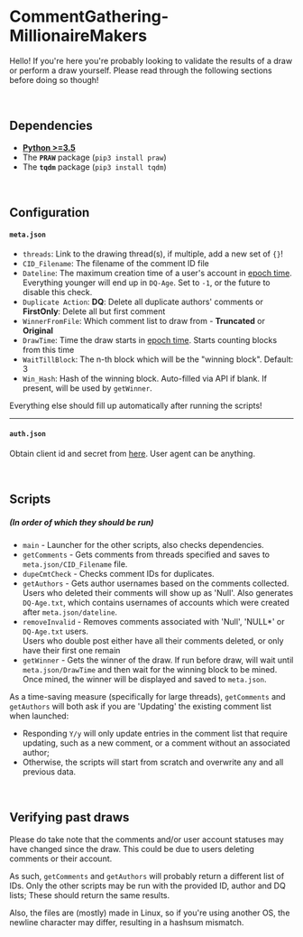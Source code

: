 # CommentGathering-MillionaireMakers
Hello! If you're here you're probably looking to validate the results of a draw or perform a draw yourself. Please read through the following sections before doing so though!

<br/>

## Dependencies
- **[Python >=3.5][py-org]**
- The **`PRAW`** package (`pip3 install praw`)
- The **`tqdm`** package (`pip3 install tqdm`)

<br/>

## Configuration
#### `meta.json`
  - `threads`: Link to the drawing thread(s), if multiple, add a new set of `{}`!
  - `CID_Filename`: The filename of the comment ID file
  - `Dateline`: The maximum creation time of a user's account in [epoch time]. Everything younger will end up in `DQ-Age`. Set to `-1`, or the future to disable this check.
  - `Duplicate Action`: **DQ**: Delete all duplicate authors' comments or **FirstOnly**: Delete all but first comment 
  - `WinnerFromFile`: Which comment list to draw from - **Truncated** or **Original**
  - `DrawTime`: Time the draw starts in [epoch time]. Starts counting blocks from this time
  - `WaitTillBlock`: The n-th block which will be the "winning block". Default: 3 
  - `Win_Hash`: Hash of the winning block. Auto-filled via API if blank. If present, will be used by `getWinner`.

Everything else should fill up automatically after running the scripts!

---  

#### `auth.json`
Obtain client id and secret from [here](https://www.reddit.com/prefs/apps/). User agent can be anything.

<br/>

## Scripts
##### (In order of which they should be run)
- `main` - Launcher for the other scripts, also checks dependencies.
- `getComments` - Gets comments from threads specified and saves to `meta.json/CID_Filename` file.
- `dupeCmtCheck` - Checks comment IDs for duplicates.
- `getAuthors` - Gets author usernames based on the comments collected. Users who deleted their comments will show up as 'Null'.
Also generates `DQ-Age.txt`, which contains usernames of accounts which were created after `meta.json/dateline`.
- `removeInvalid` - Removes comments associated with 'Null', 'NULL*' or `DQ-Age.txt` users.
<br/>Users who double post either have all their comments deleted, or only have their first one remain
- `getWinner` - Gets the winner of the draw. If run before draw, will wait until `meta.json/DrawTime` and then wait for the winning block to be mined. 
Once mined, the winner will be displayed and saved to `meta.json`. 


As a time-saving measure (specifically for large threads), `getComments` and `getAuthors` 
will both ask if you are 'Updating' the existing comment list when launched:
 
- Responding `Y/y` will only update entries in the comment list that require updating, 
such as a new comment, or a comment without an associated author; 
- Otherwise, the scripts will start from scratch and overwrite any and all previous data.

<br/>

## Verifying past draws
Please do take note that the comments and/or user account statuses may have changed since the draw. This could be due to users deleting comments or their account.

As such, `getComments` and `getAuthors` will probably return a different list of IDs. Only the other scripts may be run with the provided ID, author and DQ lists; These should return the same results.

Also, the files are (mostly) made in Linux, so if you're using another OS, the newline character may differ, resulting in a hashsum mismatch. 

[py-org]: <https://www.python.org/downloads/>
[epoch time]: <https://www.epochconverter.com/>
